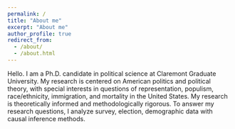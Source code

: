 ```yaml
---
permalink: /
title: "About me"
excerpt: "About me"
author_profile: true
redirect_from: 
  - /about/
  - /about.html
---
```


Hello. I am a Ph.D. candidate in political science at Claremont Graduate University. My research is centered on American politics and political theory, with special interests in questions of representation, populism, race/ethnicity, immigration, and mortality in the United States. My research is theoretically informed and methodologically rigorous. To answer my research questions, I analyze survey, election, demographic data with causal inference methods.
